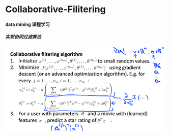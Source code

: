 # Collaborative-Filitering
#### data mining 课程学习


##### 实现协同过滤算法

![image](https://github.com/wuxuemin/Collaborative-Filitering/blob/master/cf.png)

